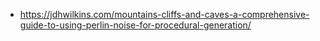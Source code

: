 - https://jdhwilkins.com/mountains-cliffs-and-caves-a-comprehensive-guide-to-using-perlin-noise-for-procedural-generation/